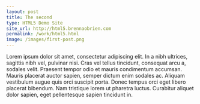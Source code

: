 ```yaml
---
layout: post
title: The second
type: HTML5 Demo Site
site_url: http://html5.brennaobrien.com
permalink: /work/html5.html
image: /images/first-post.png
---
```



Lorem ipsum dolor sit amet, consectetur adipiscing elit. In a nibh ultrices, sagittis nibh vel, pulvinar nisi. Cras vel tellus tincidunt, consequat arcu a, sodales velit. Praesent tempor odio et mauris condimentum accumsan. Mauris placerat auctor sapien, semper dictum enim sodales ac. Aliquam vestibulum augue quis orci suscipit porta. Donec tempus orci eget libero placerat bibendum. Nam tristique lorem ut pharetra luctus. Curabitur aliquet dolor sapien, eget pellentesque sapien tincidunt in.